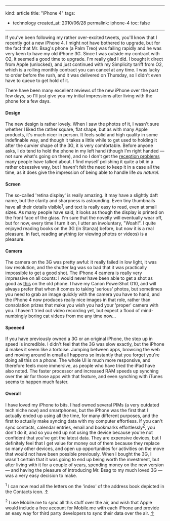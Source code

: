 -----
kind: article
title: "iPhone 4"
tags:
- technology
created_at: 2010/06/28
permalink: iphone-4
toc: false
-----

<p>If you've been following my rather over-excited tweets, you'll know that I recently got a new iPhone 4. I might not have bothered to upgrade, but for the fact that Mr. Bsag's phone (a Palm Treo) was failing rapidly and he was very keen to have my old iPhone 3G. Since I was outside my contract with O2, it seemed a good time to upgrade. I'm really glad I did. I bought it direct from Apple (unlocked), and just continued with my Simplicity tariff from O2, which is a rolling monthly contract you can cancel at any time. I was lucky to order before the rush, and it was delivered on Thursday, so I didn't even have to queue to get hold of it.</p>

<p>There have been many excellent reviews of the new iPhone over the past few days, so I'll just give you my initial impressions after living with the phone for a few days.</p>

<h4>Design</h4>

<p>The new design is rather lovely. When I saw the photos of it, I wasn't sure whether I liked the rather square, flat shape, but as with many Apple products, it's much nicer in person. It feels solid and high quality in some indefinable way, and though it takes a little while to get used to holding it after the curvier shape of the 3G, it is very comfortable. Before anyone asks, I do tend to hold the phone in my left hand (though I'm right handed &mdash; not sure what's going on there), and no I don't get the <a href="http://www.engadget.com/2010/06/24/some-iphone-4-models-see-signals-drop-to-0-when-held-left-handed/">reception problems</a> many people have talked about. I find myself polishing it quite a bit in a rather obsessive way, but I haven't felt the need to keep it in a case all the time, as it does give the impression of being able to handle life <em>au naturel</em>.</p>

<h4>Screen</h4>

<p>The so-called 'retina display' is really amazing. It may have a slightly daft name, but the clarity and sharpness is astounding. Even tiny thumbnails have all their details visible<sup id="r1-280610"><a href="#f1-280610">1</a></sup>, and text is really easy to read, even at small sizes. As many people have said, it looks as though the display is printed on the front face of the glass. I'm sure that the novelty will eventually wear off, but for now, every time I turn it on, I utter an involuntary, "Woah!". I quite enjoyed reading books on the 3G (in Stanza) before, but now it is a real pleasure. In fact, reading anything (or viewing photos or videos) is a pleasure.</p>

<h4>Camera</h4>

<p>The camera on the 3G was pretty awful: it really failed in low light, it was low resolution, and the shutter lag was so bad that it was practically impossible to get a good shot. The iPhone 4 camera is really very impressive on all counts: I would never have been able to get a shot as good as <a href="http://www.flickr.com/photos/bsag/4730324907/">this</a> on the old phone. I have my Canon PowerShot G10, and will always prefer that when it comes to taking 'serious' photos, but sometimes you need to grab an image quickly with the camera you have to hand, and the iPhone 4 now produces really nice images in that role, rather than consolation prizes that make you wish you had your 'proper' camera with you. I haven't tried out video recording yet, but expect a flood of mind-numbingly boring cat videos from me any time now...</p>

<h4>Speeeed</h4>

<p>If you have previously owned a 3G or an original iPhone, the step up in speed is incredible. I didn't feel that the 3G was slow exactly, but the iPhone 4 makes it seem like a tortoise. Jumping between apps, browsing the web and moving around in email all happens so instantly that you forget you're doing all this on a <em>phone</em>. The whole UI is much more responsive, and therefore feels more immersive, as people who have tried the iPad have also noted. The faster processor and increased RAM speeds up synching over the air for those apps with that feature, and even synching with iTunes seems to happen much faster.</p>

<h4>Overall</h4>

<p>I have loved my iPhone to bits. I had owned several PIMs (a very outdated tech niche now) and smartphones, but the iPhone was the first that I actually ended up using all the time, for many different purposes, and the first to actually make syncing data with my computer effortless. If you can't sync contacts, calendar entries, email and bookmarks effortlessly<sup id="r2-280610"><a href="#f2-280610">2</a></sup>, you don't do it, and so you end up not using the device because you're not confident that you've got the latest data. They are expensive devices, but I definitely feel that I get value for money out of them because they replace so many other devices, and open up opportunities for activities on the move that would not have been possible previously. When I bought the 3G, I wasn't certain that it was going to end up being worth the investment, but after living with it for a couple of years, spending money on the new version &mdash; and having the pleasure of introducing Mr. Bsag to my much loved 3G &mdash; was a very easy decision to make.</p>

<p><sup id="f1-280610">1</sup> I can now read all the letters on the 'index' of the address book depicted in the Contacts icon. <a href="#r1-280610">&uarr;</a></p>

<p><sup id="f2-280610">2</sup> I use Mobile.me to sync all this stuff over the air, and wish that Apple would include a free account for Mobile.me with each iPhone and   provide an easy way for third party developers to sync their data over the air. <a href="#r2-280610">&uarr;</a></p>



